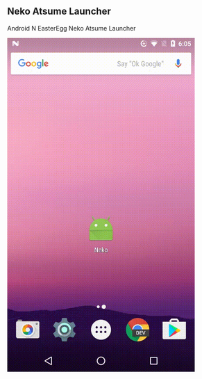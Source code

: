 ## Neko Atsume Launcher

Android N EasterEgg Neko Atsume Launcher

![neko atusme](./arts/neko_atsume.gif)
